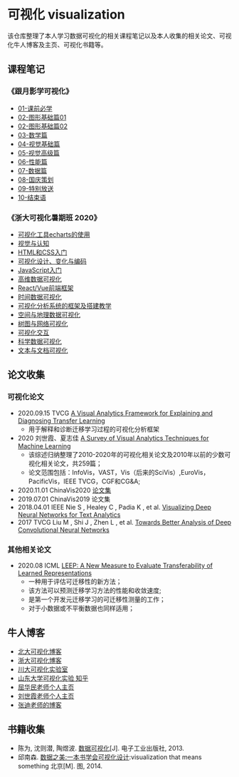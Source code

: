 # 可视化 visualization

该仓库整理了本人学习数据可视化的相关课程笔记以及本人收集的相关论文、可视化牛人博客及主页、可视化书籍等。

## 课程笔记

### 《跟月影学可视化》

- [01-课前必学](./跟月影学可视化/01-课前必学.md)
- [02-图形基础篇01]()
- [02-图形基础篇02]()
- [03-数学篇]()
- [04-视觉基础篇]()
- [05-视觉高级篇]()
- [06-性能篇]()
- [07-数据篇]()
- [08-国庆策划]()
- [09-特别放送]()
- [10-结束语]()

### 《浙大可视化暑期班 2020》

- [可视化工具echarts的使用]()
- [视觉与认知]()
- [HTML和CSS入门]()
- [可视化设计、变化与编码]()
- [JavaScript入门]()
- [高维数据可视化]()
- [React/Vue前端框架](React/Vue前端框架)
- [时间数据可视化]()
- [可视化分析系统的框架及搭建教学]()
- [空间与地理数据可视化]()
- [树图与网络可视化]()
- [可视化交互]()
- [科学数据可视化]()
- [文本与文档可视化]()



## 论文收集

### 可视化论文

- 2020.09.15 TVCG [A Visual Analytics Framework for Explaining and Diagnosing Transfer Learning](https://xueshu.baidu.com/usercenter/paper/show?paperid=16670240bn0c0xe0wy6f04r08j753432&site=xueshu_se&hitarticle=1)
  - 用于解释和诊断迁移学习过程的可视化分析框架
- 2020 刘世霞、夏志佳  [A Survey of Visual Analytics Techniques for Machine Learning](http://www.shixialiu.com/publications/survey-cvm/paper.pdf)
  - 该综述归纳整理了2010-2020年的可视化相关论文及2010年以前的少数可视化相关论文，共259篇；
  - 论文范围包括：InfoVis，VAST，Vis（后来的SciVis）,EuroVis，PacificVis，IEEE TVCG，CGF和CG&A;
- 2020.11.01 ChinaVis2020 [论文集](http://www.chinavis.org/2020/paper.html)
- 2019.07.01 ChinaVis2019 论文集
- 2018.04.01 IEEE Nie S , Healey C , Padia K , et al. [Visualizing Deep Neural Networks for Text Analytics](https://xueshu.baidu.com/usercenter/paper/show?paperid=5c50030c63a9a4718e4923d4aa552d7e&site=xueshu_se&hitarticle=1)
- 2017 TVCG Liu M , Shi J , Zhen L , et al. [Towards Better Analysis of Deep Convolutional Neural Networks](https://xueshu.baidu.com/usercenter/paper/show?paperid=4740f0caa77d0d2302eef4020fe2d3de&site=xueshu_se)

### 其他相关论文

- 2020.08 ICML [LEEP: A New Measure to Evaluate Transferability of Learned Representations](https://xueshu.baidu.com/usercenter/paper/show?paperid=1b320cs0q47c08u04y1m0m408x148126&site=xueshu_se&hitarticle=1)
  - 一种用于评估可迁移性的新方法；
  - 该方法可以预测迁移学习方法的性能和收敛速度;
  - 是第一个开发元迁移学习的可迁移性测量的工作；
  - 对于小数据或不平衡数据也同样适用；



## 牛人博客

- [北大可视化博客](http://vis.pku.edu.cn/blog/)
- [浙大可视化博客](https://zjuvag.org/blog/)
- [川大可视化实验室](http://scuvis.org/)
- [山东大学可视化实验 知乎](https://www.zhihu.com/people/shan-da-ke-shi-hua-shi-yan-shi)
- [屈华民老师个人主页](http://www.huamin.org/)
- [刘世霞老师个人主页](http://www.shixialiu.com/)
- [张迪老师的博客](http://www.storagelab.org.cn/zhangdi/)



## 书籍收集

- 陈为, 沈则潜, 陶煜波. [数据可视化]()[J]. 电子工业出版社, 2013.
- 邱南森. [数据之美:一本书学会可视化设计]():visualization that means something 北京[M]. 图, 2014.

